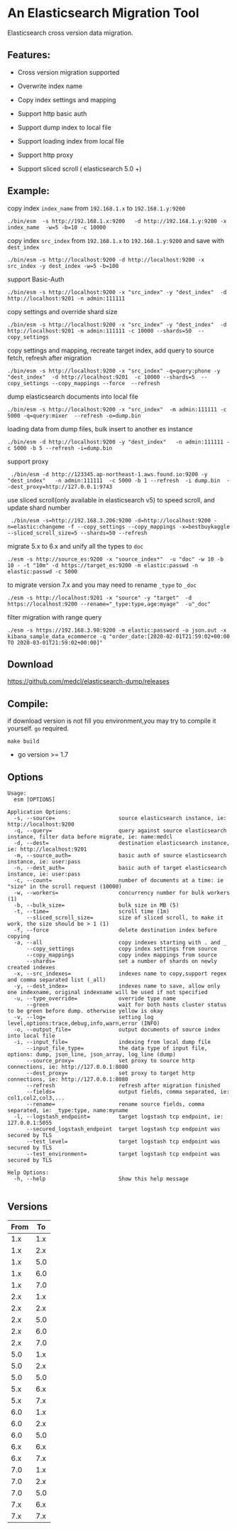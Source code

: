 # An Elasticsearch Migration Tool

Elasticsearch cross version data migration.

## Features:

*  Cross version migration supported

*  Overwrite index name

*  Copy index settings and mapping

*  Support http basic auth

*  Support dump index to local file

*  Support loading index from local file

*  Support http proxy

*  Support sliced scroll ( elasticsearch 5.0 +)


## Example:

copy index `index_name` from `192.168.1.x` to `192.168.1.y:9200`

```
./bin/esm  -s http://192.168.1.x:9200   -d http://192.168.1.y:9200 -x index_name  -w=5 -b=10 -c 10000
```

copy index `src_index` from `192.168.1.x` to `192.168.1.y:9200` and save with `dest_index`

```
./bin/esm -s http://localhost:9200 -d http://localhost:9200 -x src_index -y dest_index -w=5 -b=100
```

support Basic-Auth
```
./bin/esm -s http://localhost:9200 -x "src_index" -y "dest_index"  -d http://localhost:9201 -n admin:111111
```

copy settings and override shard size
```
./bin/esm -s http://localhost:9200 -x "src_index" -y "dest_index"  -d http://localhost:9201 -m admin:111111 -c 10000 --shards=50  --copy_settings

```

copy settings and mapping, recreate target index, add query to source fetch, refresh after migration
```
./bin/esm -s http://localhost:9200 -x "src_index" -q=query:phone -y "dest_index"  -d http://localhost:9201  -c 10000 --shards=5  --copy_settings --copy_mappings --force  --refresh

```

dump elasticsearch documents into local file
```
./bin/esm -s http://localhost:9200 -x "src_index"  -m admin:111111 -c 5000 -q=query:mixer  --refresh -o=dump.bin 
```

loading data from dump files, bulk insert to another es instance
```
./bin/esm -d http://localhost:9200 -y "dest_index"   -n admin:111111 -c 5000 -b 5 --refresh -i=dump.bin
```

support proxy
```
 ./bin/esm -d http://123345.ap-northeast-1.aws.found.io:9200 -y "dest_index"   -n admin:111111  -c 5000 -b 1 --refresh  -i dump.bin  --dest_proxy=http://127.0.0.1:9743
```

use sliced scroll(only available in elasticsearch v5) to speed scroll, and update shard number
```
 ./bin/esm -s=http://192.168.3.206:9200 -d=http://localhost:9200 -n=elastic:changeme -f --copy_settings --copy_mappings -x=bestbuykaggle  --sliced_scroll_size=5 --shards=50 --refresh
```

migrate 5.x to 6.x and unify all the types to `doc`
```
./esm -s http://source_es:9200 -x "source_index*"  -u "doc" -w 10 -b 10 - -t "10m" -d https://target_es:9200 -m elastic:passwd -n elastic:passwd -c 5000 

```

to migrate version 7.x and you may need to rename `_type` to `_doc`
```
./esm -s http://localhost:9201 -x "source" -y "target"  -d https://localhost:9200 --rename="_type:type,age:myage"  -u"_doc"

```

filter migration with range query

```
./esm -s https://192.168.3.98:9200 -m elastic:password -o json.out -x kibana_sample_data_ecommerce -q "order_date:[2020-02-01T21:59:02+00:00 TO 2020-03-01T21:59:02+00:00]"

```


## Download
https://github.com/medcl/elasticsearch-dump/releases


## Compile:
if download version is not fill you environment,you may try to compile it yourself. `go` required.

`make build`
* go version >= 1.7

## Options

```
Usage:
  esm [OPTIONS]

Application Options:
  -s, --source=                    source elasticsearch instance, ie: http://localhost:9200
  -q, --query=                     query against source elasticsearch instance, filter data before migrate, ie: name:medcl
  -d, --dest=                      destination elasticsearch instance, ie: http://localhost:9201
  -m, --source_auth=               basic auth of source elasticsearch instance, ie: user:pass
  -n, --dest_auth=                 basic auth of target elasticsearch instance, ie: user:pass
  -c, --count=                     number of documents at a time: ie "size" in the scroll request (10000)
  -w, --workers=                   concurrency number for bulk workers (1)
  -b, --bulk_size=                 bulk size in MB (5)
  -t, --time=                      scroll time (1m)
      --sliced_scroll_size=        size of sliced scroll, to make it work, the size should be > 1 (1)
  -f, --force                      delete destination index before copying
  -a, --all                        copy indexes starting with . and _
      --copy_settings              copy index settings from source
      --copy_mappings              copy index mappings from source
      --shards=                    set a number of shards on newly created indexes
  -x, --src_indexes=               indexes name to copy,support regex and comma separated list (_all)
  -y, --dest_index=                indexes name to save, allow only one indexname, original indexname will be used if not specified
  -u, --type_override=             override type name
      --green                      wait for both hosts cluster status to be green before dump. otherwise yellow is okay
  -v, --log=                       setting log level,options:trace,debug,info,warn,error (INFO)
  -o, --output_file=               output documents of source index into local file
  -i, --input_file=                indexing from local dump file
      --input_file_type=           the data type of input file, options: dump, json_line, json_array, log_line (dump)
      --source_proxy=              set proxy to source http connections, ie: http://127.0.0.1:8080
      --dest_proxy=                set proxy to target http connections, ie: http://127.0.0.1:8080
      --refresh                    refresh after migration finished
      --fields=                    output fields, comma separated, ie: col1,col2,col3,...
      --rename=                    rename source fields, comma separated, ie: _type:type, name:myname
  -l, --logstash_endpoint=         target logstash tcp endpoint, ie: 127.0.0.1:5055
      --secured_logstash_endpoint  target logstash tcp endpoint was secured by TLS
      --test_level=                target logstash tcp endpoint was secured by TLS
      --test_environment=          target logstash tcp endpoint was secured by TLS

Help Options:
  -h, --help                       Show this help message


```

Versions
--------

From       | To
-----------|-----------
1.x | 1.x
1.x | 2.x
1.x | 5.0
1.x | 6.0
1.x | 7.0
2.x | 1.x
2.x | 2.x
2.x | 5.0
2.x | 6.0
2.x | 7.0
5.0 | 1.x
5.0 | 2.x
5.0 | 5.0
5.x | 6.x
5.x | 7.x
6.0 | 1.x
6.0 | 2.x
6.0 | 5.0
6.x | 6.x
6.x | 7.x
7.0 | 1.x
7.0 | 2.x
7.0 | 5.0
7.x | 6.x
7.x | 7.x

